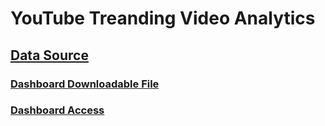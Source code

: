 # YouTube Treanding Video Analytics 
## [**Data Source**](https://www.kaggle.com/datasets/rsrishav/youtube-trending-video-dataset)
### [**Dashboard Downloadable File**](https://drive.google.com/drive/folders/13zdsNeHsLQxlxL8vRnSERdUlYhRwDgEa?usp=sharing)
### [**Dashboard Access**](https://app.powerbi.com/view?r=eyJrIjoiZGQwNjM0NGEtZmU2MS00ZjIwLWJkY2EtMDIzOTY5ZTE1Yjk5IiwidCI6ImUwNWI2YjNmLTE5ODAtNGIyNC04NjM3LTU4MDc3MWY0NGRlZSIsImMiOjN9)
